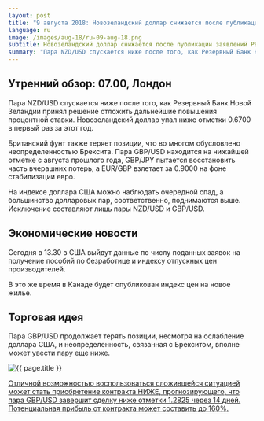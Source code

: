 ```yaml
---
layout: post
title: "9 августа 2018: Новозеландский доллар снижается после публикации заявлений РБНЗ"
language: ru
image: /images/aug-18/ru-09-aug-18.png
subtitle: Новозеландский доллар снижается после публикации заявлений РБНЗ
summary: "Пара NZD/USD спускается ниже после того, как Резервный Банк Новой Зеландии принял решение отложить дальнейшие повышения процентной ставки"
---
```

## Утренний обзор: 07.00, Лондон
 
Пара NZD/USD спускается ниже после того, как Резервный Банк Новой Зеландии принял решение отложить дальнейшие повышения процентной ставки. Новозеландский доллар упал ниже отметки 0.6700 в первый раз за этот год.

Британский фунт также теряет позиции, что во многом обусловлено неопределенностью Брексита. Пара GBP/USD находится на нижайшей отметке с августа прошлого года, GBP/JPY пытается восстановить часть вчерашних потерь, а EUR/GBP взлетает за 0.9000 на фоне стабилизации евро.

На индексе доллара США можно наблюдать очередной спад, а большинство долларовых пар, соответственно, поднимаются выше. Исключение составляют лишь пары NZD/USD и GBP/USD.
 
## Экономические новости
 
Сегодня в 13.30 в США выйдут данные по числу поданных заявок на получение пособий по безработице и индексу отпускных цен производителей.

В это же время в Канаде будет опубликован индекс цен на новое жилье.
 
## Торговая идея
 
Пара GBP/USD продолжает терять позиции, несмотря на ослабление доллара США, и неопределенность, связанная с Брекситом, вполне может увести пару еще ниже.

<img src="{{ site.url }}/images/aug-18/ru-09-aug-18.png" alt="{{ page.title }}"  title="{{ page.title }}">

<a href="%LINK%%?currency=USD&market=forex&underlying=frxGBPUSD&formname=higherlower&duration_amount=14&duration_units=d&amount=10&amount_type=stake&expiry_type=duration&barrier=1.2825" target="_blank">Отличной возможностью воспользоваться сложившейся ситуацией может стать приобретение контракта НИЖЕ, прогнозирующего, что пара GBP/USD завершит сделку ниже отметки 1.2825 через 14 дней. Потенциальная прибыль от контракта может составить до 160%.</a>
